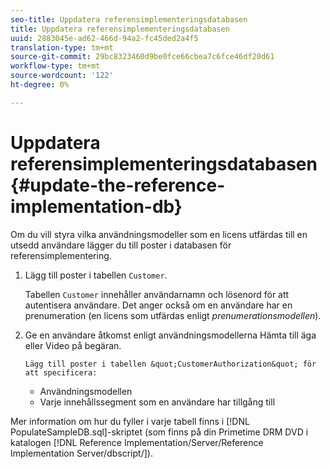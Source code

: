 ```yaml
---
seo-title: Uppdatera referensimplementeringsdatabasen
title: Uppdatera referensimplementeringsdatabasen
uuid: 2883045e-ad62-466d-94a2-fc45ded2a4f5
translation-type: tm+mt
source-git-commit: 29bc8323460d9be0fce66cbea7c6fce46df20d61
workflow-type: tm+mt
source-wordcount: '122'
ht-degree: 0%

---
```



# Uppdatera referensimplementeringsdatabasen{#update-the-reference-implementation-db}

Om du vill styra vilka användningsmodeller som en licens utfärdas till en utsedd användare lägger du till poster i databasen för referensimplementering.

1. Lägg till poster i tabellen `Customer`.

   Tabellen `Customer` innehåller användarnamn och lösenord för att autentisera användare. Det anger också om en användare har en prenumeration (en licens som utfärdas enligt *prenumerationsmodellen*).

1. Ge en användare åtkomst enligt användningsmodellerna Hämta till äga eller Video på begäran.

       Lägg till poster i tabellen &quot;CustomerAuthorization&quot; för att specificera:
   
   * Användningsmodellen
   * Varje innehållssegment som en användare har tillgång till

Mer information om hur du fyller i varje tabell finns i [!DNL PopulateSampleDB.sql]-skriptet (som finns på din Primetime DRM DVD i katalogen [!DNL Reference Implementation/Server/Reference Implementation Server/dbscript/]).
